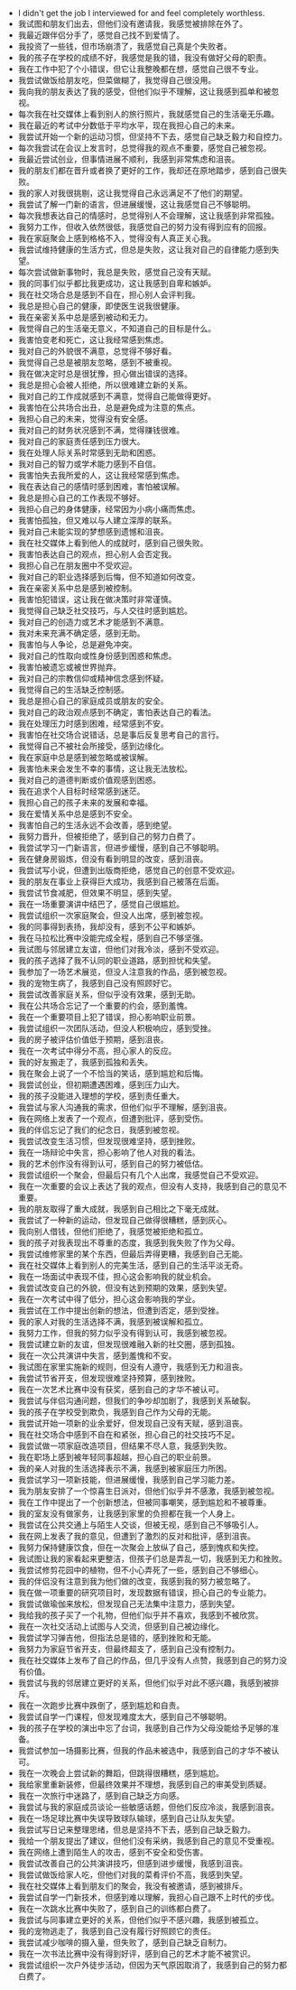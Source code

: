  - I didn't get the job I interviewed for and feel completely worthless.
 - 我试图和朋友们出去，但他们没有邀请我，我感觉被排除在外了。
 - 我最近跟伴侣分手了，感觉自己找不到爱情了。
 - 我投资了一些钱，但市场崩溃了，我感觉自己真是个失败者。
 - 我的孩子在学校的成绩不好，我感觉是我的错，我没有做好父母的职责。
 - 我在工作中犯了个小错误，但它让我整晚都在想，感觉自己很不专业。
 - 我尝试做饭给朋友吃，但菜做糊了，我觉得自己很没用。
 - 我向我的朋友表达了我的感受，但他们似乎不理解，这让我感到孤单和被忽视。
 - 每次我在社交媒体上看到别人的旅行照片，我就感觉自己的生活毫无乐趣。
 - 我在最近的考试中分数低于平均水平，现在我担心自己的未来。
 - 我尝试开始一个新的运动习惯，但坚持不下去，感觉自己缺乏毅力和自控力。
 - 每次我尝试在会议上发言时，总觉得我的观点不重要，感觉自己被忽视。
 - 我最近尝试创业，但事情进展不顺利，我感到非常焦虑和沮丧。
 - 我的朋友们都在晋升或者换了更好的工作，我却还在原地踏步，感到自己很失败。
 - 我的家人对我很挑剔，这让我觉得自己永远满足不了他们的期望。
 - 我尝试了解一门新的语言，但进展缓慢，这让我感觉自己不够聪明。
 - 每次我想表达自己的情感时，总觉得别人不会理解，这让我感到非常孤独。
 - 我努力工作，但收入依然很低，我感觉自己的努力没有得到应有的回报。
 - 我在家庭聚会上感到格格不入，觉得没有人真正关心我。
 - 我尝试维持健康的生活方式，但总是失败，这让我对自己的自律能力感到失望。
 - 每次尝试做新事物时，我总是失败，感觉自己没有天赋。
 - 我的同事们似乎都比我更成功，这让我感到自卑和嫉妒。
 - 我在社交场合总是感到不自在，担心别人会评判我。
 - 我总是担心自己的健康，即使医生说我很健康。
 - 我在亲密关系中总是感到被动和无力。
 - 我觉得自己的生活毫无意义，不知道自己的目标是什么。
 - 我害怕变老和死亡，这让我经常感到焦虑。
 - 我对自己的外貌很不满意，总觉得不够好看。
 - 我觉得自己总是被朋友忽略，感到不被重视。
 - 我在做决定时总是很犹豫，担心做出错误的选择。
 - 我总是担心会被人拒绝，所以很难建立新的关系。
 - 我对自己的工作成就感到不满意，觉得自己能做得更好。
 - 我害怕在公共场合出丑，总是避免成为注意的焦点。
 - 我担心自己的未来，觉得没有安全感。
 - 我对自己的财务状况感到不满，觉得赚钱很难。
 - 我对自己的家庭责任感到压力很大。
 - 我在处理人际关系时常感到无助和困惑。
 - 我对自己的智力或学术能力感到不自信。
 - 我害怕失去我所爱的人，这让我经常感到焦虑。
 - 我在表达自己的感情时感到困难，害怕被误解。
 - 我总是担心自己的工作表现不够好。
 - 我担心自己的身体健康，经常因为小病小痛而焦虑。
 - 我害怕孤独，但又难以与人建立深厚的联系。
 - 我对自己未能实现的梦想感到遗憾和沮丧。
 - 我在社交媒体上看到他人的成就时，感到自己很失败。
 - 我害怕表达自己的观点，担心别人会否定我。
 - 我担心自己在朋友圈中不受欢迎。
 - 我对自己的职业选择感到后悔，但不知道如何改变。
 - 我在亲密关系中总是感到被控制。
 - 我害怕犯错误，这让我在做决策时非常谨慎。
 - 我觉得自己缺乏社交技巧，与人交往时感到尴尬。
 - 我对自己的创造力或艺术才能感到不满意。
 - 我对未来充满不确定感，感到无助。
 - 我害怕与人争论，总是避免冲突。
 - 我对自己的性取向或性身份感到困惑和焦虑。
 - 我害怕被遗忘或被世界抛弃。
 - 我对自己的宗教信仰或精神信念感到怀疑。
 - 我觉得自己的生活缺乏控制感。
 - 我总是担心自己的家庭成员或朋友的安全。
 - 我对自己的政治观点感到不确定，害怕表达自己的看法。
 - 我在处理压力时感到困难，经常感到不安。
 - 我害怕在社交场合说错话，总是事后反复思考自己的言行。
 - 我觉得自己不被社会所接受，感到边缘化。
 - 我在家庭中总是感到被忽略或被误解。
 - 我害怕未来会发生不幸的事情，这让我无法放松。
 - 我对自己的道德判断或价值观感到困惑。
 - 我在追求个人目标时经常感到迷茫。
 - 我担心自己的孩子未来的发展和幸福。
 - 我在爱情关系中总是感到不安全。
 - 我害怕自己的生活永远不会改善，感到绝望。
 - 我努力晋升，但被拒绝了，感到自己的努力白费了。
 - 我尝试学习一门新语言，但进步缓慢，感到自己不够聪明。
 - 我在健身房锻炼，但没有看到明显的改变，感到沮丧。
 - 我尝试写小说，但遭到出版商拒绝，感觉自己的创意不受欢迎。
 - 我的朋友在事业上获得巨大成功，我感到自己被落在后面。
 - 我尝试节食减肥，但效果不明显，感到失望。
 - 我在一场重要演讲中结巴了，感觉自己很尴尬。
 - 我尝试组织一次家庭聚会，但没人出席，感到被忽视。
 - 我的同事得到表扬，我却没有，感到不公平和嫉妒。
 - 我在马拉松比赛中没能完成全程，感到自己不够坚强。
 - 我试图与邻居建立友谊，但他们对我冷淡，感到不受欢迎。
 - 我的孩子选择了我不认同的职业道路，感到担忧和失望。
 - 我参加了一场艺术展览，但没人注意我的作品，感到被忽视。
 - 我的宠物生病了，我感到自己没有照顾好它。
 - 我尝试改善家庭关系，但似乎没有效果，感到无助。
 - 我在公共场合忘记了一个重要的约会，感到羞愧。
 - 我在一个重要项目上犯了错误，担心影响职业前景。
 - 我尝试组织一次团队活动，但没人积极响应，感到受挫。
 - 我的房子被评估价值低于预期，感到沮丧。
 - 我在一次考试中得分不高，担心家人的反应。
 - 我的好友搬走了，我感到孤独和丢失。
 - 我在聚会上说了一个不恰当的笑话，感到尴尬和后悔。
 - 我尝试创业，但初期遭遇困难，感到压力山大。
 - 我的孩子没能进入理想的学校，感到责任重大。
 - 我尝试与家人沟通我的需求，但他们似乎不理解，感到沮丧。
 - 我在网络上发表了一个观点，但遭到批评，感到受伤。
 - 我的伴侣忘记了我们的纪念日，我感到被忽视。
 - 我尝试改变生活习惯，但发现很难坚持，感到挫败。
 - 我在一场辩论中失言，担心影响了他人对我的看法。
 - 我的艺术创作没有得到认可，感到自己的努力被低估。
 - 我尝试组织一个聚会，但最后只有几个人出席，我感觉自己不受欢迎。
 - 我在一次重要的会议上表达了我的观点，但没有人支持，我感到自己的意见不重要。
 - 我的朋友取得了重大成就，我感到自己相比之下毫无成就。
 - 我尝试了一种新的运动，但发现自己做得很糟糕，感到灰心。
 - 我向别人借钱，但他们拒绝了，我感觉被拒绝和孤立。
 - 我的孩子对我表现出不尊重的态度，我感到我失败了作为父母。
 - 我尝试维修家里的某个东西，但最后弄得更糟，我感到自己无能。
 - 我在社交媒体上看到别人的完美生活，感到自己的生活平淡无奇。
 - 我在一场面试中表现不佳，担心这会影响我的就业机会。
 - 我尝试改变自己的外貌，但没有达到预期的效果，感到失望。
 - 我在一次考试中得了低分，担心这会影响我的学业。
 - 我尝试在工作中提出创新的想法，但遭到否定，感到受挫。
 - 我的家人对我的生活选择不满，我感到被误解和孤立。
 - 我努力工作，但我的努力似乎没有得到认可，我感到被忽视。
 - 我尝试建立新的友谊，但发现很难融入新的社交圈，感到孤独。
 - 我在一次公共演讲中失言，感到羞愧和不安。
 - 我试图在家里实施新的规则，但没有人遵守，我感到无力和沮丧。
 - 我尝试节省开支，但发现很难坚持预算，感到挫败。
 - 我在一次艺术比赛中没有获奖，感到自己的才华不被认可。
 - 我尝试与伴侣沟通问题，但我们的争吵却加剧了，我感到关系破裂。
 - 我的孩子在学校受到欺负，我感到自己作为父母的无能。
 - 我尝试开始一项新的业余爱好，但发现自己没有天赋，感到沮丧。
 - 我在社交场合中感到不自在和紧张，担心自己的社交技巧不足。
 - 我尝试做一项家庭改造项目，但结果不尽人意，我感到失败。
 - 我在职场上感到被年轻同事超越，担心自己的职业前景。
 - 我的亲人对我的生活选择表示不满，我感到被家庭压力所困。
 - 我尝试学习一项新技能，但进展缓慢，我感到自己学习能力差。
 - 我为朋友安排了一个惊喜生日派对，但他们似乎并不感激，我感到被忽视。
 - 我在工作中提出了一个创新想法，但被同事嘲笑，感到尴尬和不被尊重。
 - 我的室友没有做家务，让我感到家里的负担都在我一个人身上。
 - 我尝试在公共交通上与陌生人交谈，但被无视，感到自己不够吸引人。
 - 我在网上发表了我的意见，但遭到了激烈的反对和批评，感到沮丧。
 - 我努力保持健康饮食，但在一次聚会上放纵了自己，感到愧疚和失控。
 - 我试图让我的家看起来更整洁，但孩子们总是弄乱一切，我感到无力和挫败。
 - 我尝试修剪花园中的植物，但不小心弄死了一些，感到自己不够细心。
 - 我的伴侣没有注意到我为他们做的改变，我感到我的努力被忽略了。
 - 我在做一项重要的研究项目时，发现数据有错误，担心自己的专业能力。
 - 我尝试做瑜伽来放松，但发现自己无法集中注意力，感到失望。
 - 我给我的孩子买了一个礼物，但他们似乎并不喜欢，我感到不被欣赏。
 - 我在一次社交活动上试图与人交流，但感到自己被边缘化。
 - 我尝试学习弹吉他，但指法总是错的，感到挫败和无能。
 - 我努力为家庭节省开支，但最终超支了，感到自己没有控制力。
 - 我在社交媒体上发布了自己的作品，但几乎没有人点赞，我感到自己的努力没有价值。
 - 我尝试与我的邻居建立更好的关系，但他们似乎对此不感兴趣，我感到被排斥。
 - 我在一次跑步比赛中跌倒了，感到尴尬和自责。
 - 我尝试自学一门课程，但发现难度太大，感到自己不够聪明。
 - 我的孩子在学校的演出中忘了台词，我感到自己作为父母没能给予足够的准备。
 - 我尝试参加一场摄影比赛，但我的作品未被选中，我感到自己的才华不被认可。
 - 我在一次晚会上尝试新的舞蹈，但跳得很糟糕，感到尴尬。
 - 我给家里重新装修，但最终效果并不理想，我感到自己的审美受到质疑。
 - 我在一次旅行中迷路了，感到自己缺乏方向感。
 - 我尝试与我的家庭成员谈论一些敏感话题，但他们反应冷淡，我感到沮丧。
 - 我在一场足球比赛中失误导致球队输球，感到自己让队友失望。
 - 我尝试写日记来整理思绪，但总是坚持不下去，感到自己缺乏毅力。
 - 我给一个朋友提出了建议，但他们没有采纳，我感到自己的意见不受重视。
 - 我在网络上遭到陌生人的攻击，感到不安全和受伤害。
 - 我尝试改善自己的公共演讲技巧，但感到进步缓慢，我感到沮丧。
 - 我尝试做饭给家人吃，但他们对我的菜肴评价不高，我感到失望。
 - 我在社交媒体上看到朋友们的聚会，我没有被邀请，感到被排斥。
 - 我尝试自学一门新技术，但感到难以理解，我担心自己跟不上时代的步伐。
 - 我在一次跳水比赛中失败了，感到自己的训练都白费了。
 - 我尝试与同事建立更好的关系，但他们似乎不感兴趣，我感到被孤立。
 - 我的宠物逃走了，我感到自己没有履行好照顾它的责任。
 - 我尝试减少咖啡的摄入量，但失败了，感到自己缺乏自制力。
 - 我在一次书法比赛中没有得到好评，感到自己的艺术才能不被赏识。
 - 我尝试组织一次户外徒步活动，但因为天气原因取消了，我感到自己的努力都白费了。 
